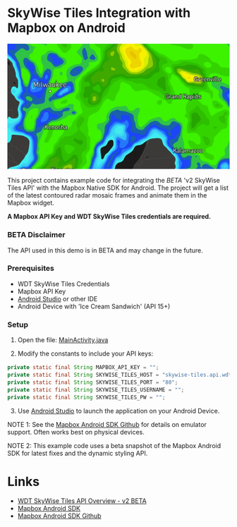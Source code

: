 
# SkyWise Tiles Integration with Mapbox on Android

![Vector Tile Radar Loop](imgs/mvt_reflect_base.png?raw=true "Vector Tile Radar Loop")

This project contains example code for integrating the *BETA* 'v2 SkyWise Tiles API' with the 
Mapbox Native SDK for Android. The project will get a list of the latest contoured radar mosaic 
frames and animate them in the Mapbox widget.

**A Mapbox API Key and WDT SkyWise Tiles credentials are required.**

### BETA Disclaimer

The API used in this demo is in BETA and may change in the future.

### Prerequisites

- WDT SkyWise Tiles Credentials
- Mapbox API Key
- [Android Studio](https://developer.android.com/studio/index.html) or other IDE
- Android Device with 'Ice Cream Sandwich' (API 15+)

### Setup

1) Open the file: [MainActivity.java](app/src/main/java/com/wdtinc/mapbox_skywise_tiles_client/MainActivity.java)

2) Modify the constants to include your API keys:

```java
private static final String MAPBOX_API_KEY = "";
private static final String SKYWISE_TILES_HOST = "skywise-tiles.api.wdtinc.com";
private static final String SKYWISE_TILES_PORT = "80";
private static final String SKYWISE_TILES_USERNAME = "";
private static final String SKYWISE_TILES_PW = "";
```

3) Use [Android Studio](https://developer.android.com/studio/index.html) to launch the application on your Android Device. 

NOTE 1: See the [Mapbox Android SDK Github](https://github.com/mapbox/mapbox-gl-native/tree/master/platform/android) for details on emulator support. Often works best on physical devices.

NOTE 2: This example code uses a beta snapshot of the Mapbox Android SDK for latest fixes and the dynamic styling API.

# Links

- [WDT SkyWise Tiles API Overview - v2 BETA](http://docs.api.wdtinc.com/skywise-tiles/en/2.0/)
- [Mapbox Android SDK](https://www.mapbox.com/android-sdk/)
- [Mapbox Android SDK Github](https://github.com/mapbox/mapbox-gl-native/tree/master/platform/android)
